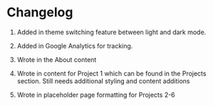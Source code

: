 # Changelog

1. Added in theme switching feature between light and dark mode.

2. Added in Google Analytics for tracking.

3. Wrote in the About content

4. Wrote in content for Project 1 which can be found in the Projects section. Still needs additional styling and content additions

5. Wrote in placeholder page formatting for Projects 2-6
